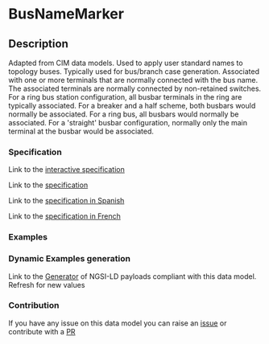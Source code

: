 # BusNameMarker

## Description 

Adapted from CIM data models. Used to apply user standard names to topology buses. Typically used for bus/branch case generation. Associated with one or more terminals that are normally connected with the bus name. The associated terminals are normally connected by non-retained switches. For a ring bus station configuration, all busbar terminals in the ring are typically associated. For a breaker and a half scheme, both busbars would normally be associated.  For a ring bus, all busbars would normally be associated.  For a 'straight' busbar configuration, normally only the main terminal at the busbar would be associated.
### Specification

Link to the [interactive specification](https://swagger.lab.fiware.org/?url=https://smart-data-models.github.io/dataModel.EnergyCIM/BusNameMarker/swagger.yaml)

Link to the [specification](https://smart-data-models.github.io/dataModel.EnergyCIM/BusNameMarker/doc/spec.md)

Link to the [specification in Spanish](https://smart-data-models.github.io/dataModel.EnergyCIM/BusNameMarker/doc/spec_ES.md)

Link to the [specification in French](https://smart-data-models.github.io/dataModel.EnergyCIM/BusNameMarker/doc/spec_FR.md)
### Examples
### Dynamic Examples generation

Link to the [Generator](https://smartdatamodels.org/extra/ngsi-ld_generator_v0.91.php?schemaUrl=https://raw.githubusercontent.com/smart-data-models/dataModel.EnergyCIM/master/BusNameMarker/schema.json&email=info@smartdatamodels.org) of NGSI-LD payloads compliant with this data model. Refresh for new values
### Contribution

 If you have any issue on this data model you can raise an [issue](https://github.com/smart-data-models/dataModel.EnergyCIM/issues)  or contribute with a [PR](https://github.com/smart-data-models/dataModel.EnergyCIM/pulls)